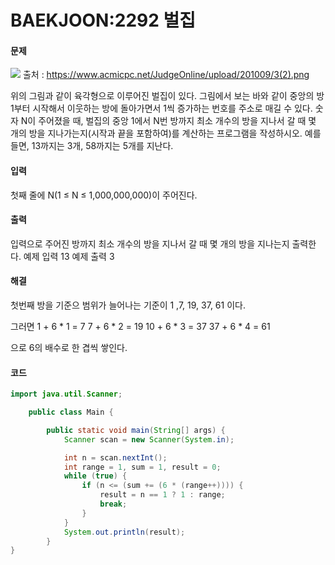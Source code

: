 # BAEKJOON:2292 벌집


#### 문제

![](https://www.acmicpc.net/JudgeOnline/upload/201009/3(2).png)
출처 : https://www.acmicpc.net/JudgeOnline/upload/201009/3(2).png

위의 그림과 같이 육각형으로 이루어진 벌집이 있다. 그림에서 보는 바와 같이 중앙의 방 1부터 시작해서 이웃하는 방에 돌아가면서 1씩 증가하는 번호를 주소로 매길 수 있다. 숫자 N이 주어졌을 때, 벌집의 중앙 1에서 N번 방까지 최소 개수의 방을 지나서 갈 때 몇 개의 방을 지나가는지(시작과 끝을 포함하여)를 계산하는 프로그램을 작성하시오. 예를 들면, 13까지는 3개, 58까지는 5개를 지난다.


#### 입력
첫째 줄에 N(1 ≤ N ≤ 1,000,000,000)이 주어진다.

#### 출력
입력으로 주어진 방까지 최소 개수의 방을 지나서 갈 때 몇 개의 방을 지나는지 출력한다.
예제 입력
13
예제 출력
3

#### 해결

첫번째 방을 기준으 범위가 늘어나는 기준이 1 ,7, 19, 37, 61 이다.

그러면
1 + 6 * 1 = 7
7 + 6 * 2 = 19
10 + 6 * 3 = 37
37 + 6 * 4 = 61

으로 6의 배수로 한 겹씩 쌓인다.

#### 코드

```java
import java.util.Scanner;

    public class Main {

        public static void main(String[] args) {
            Scanner scan = new Scanner(System.in);

            int n = scan.nextInt();
            int range = 1, sum = 1, result = 0;
            while (true) {
                if (n <= (sum += (6 * (range++)))) {
                    result = n == 1 ? 1 : range;
                    break;
                }
            }
            System.out.println(result);
        }
}

```

